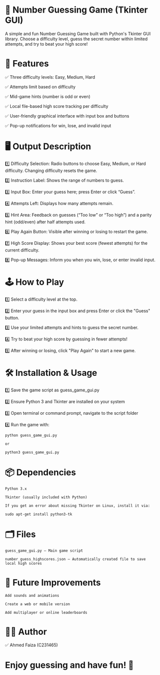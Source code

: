 # 🎯 Number Guessing Game (Tkinter GUI)

A simple and fun Number Guessing Game built with Python's Tkinter GUI library.
Choose a difficulty level, guess the secret number within limited attempts, and try to beat your high score!

# 📌 Features

✅ Three difficulty levels: Easy, Medium, Hard

✅ Attempts limit based on difficulty

✅ Mid-game hints (number is odd or even)

✅ Local file-based high score tracking per difficulty

✅ User-friendly graphical interface with input box and buttons

✅ Pop-up notifications for win, lose, and invalid input

# 🖥️ Output Description

1️⃣ Difficulty Selection: Radio buttons to choose Easy, Medium, or Hard difficulty. Changing difficulty resets the game.

2️⃣ Instruction Label: Shows the range of numbers to guess.

3️⃣ Input Box: Enter your guess here; press Enter or click “Guess”.

4️⃣ Attempts Left: Displays how many attempts remain.

5️⃣ Hint Area: Feedback on guesses (“Too low” or “Too high”) and a parity hint (odd/even) after half attempts used.

6️⃣ Play Again Button: Visible after winning or losing to restart the game.

7️⃣ High Score Display: Shows your best score (fewest attempts) for the current difficulty.

8️⃣ Pop-up Messages: Inform you when you win, lose, or enter invalid input.

# 🕹️ How to Play

1️⃣ Select a difficulty level at the top.

2️⃣ Enter your guess in the input box and press Enter or click the "Guess" button.

3️⃣ Use your limited attempts and hints to guess the secret number.

4️⃣ Try to beat your high score by guessing in fewer attempts!

5️⃣ After winning or losing, click "Play Again" to start a new game.

# 🛠️ Installation & Usage

1️⃣ Save the game script as guess_game_gui.py

2️⃣ Ensure Python 3 and Tkinter are installed on your system

3️⃣ Open terminal or command prompt, navigate to the script folder

4️⃣ Run the game with:

    python guess_game_gui.py

    or

    python3 guess_game_gui.py

# 📦 Dependencies

    Python 3.x

    Tkinter (usually included with Python)

    If you get an error about missing Tkinter on Linux, install it via:

    sudo apt-get install python3-tk

# 🗂️ Files

    guess_game_gui.py — Main game script

    number_guess_highscores.json — Automatically created file to save local high scores


# 🔮 Future Improvements

    Add sounds and animations

    Create a web or mobile version

    Add multiplayer or online leaderboards

# 👨‍💻 Author

✅ Ahmed Faiza (C231465)

# Enjoy guessing and have fun! 🎉
